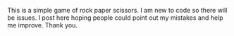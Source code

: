 This is a simple game of rock paper scissors. I am new to code so there will be issues. I post here hoping people could point out my mistakes and help me improve. Thank you.
